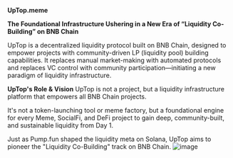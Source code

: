 **UpTop.meme**

**The Foundational Infrastructure Ushering in a New Era of “Liquidity Co-Building” on BNB Chain**

UpTop is a decentralized liquidity protocol built on BNB Chain, designed to empower projects with community-driven LP (liquidity pool) building capabilities. It replaces manual market-making with automated protocols and replaces VC control with community participation—initiating a new paradigm of liquidity infrastructure.

**UpTop's Role & Vision**
UpTop is not a project, but a liquidity infrastructure platform that empowers all BNB Chain projects.

It's not a token-launching tool or meme factory, but a foundational engine for every Meme, SocialFi, and DeFi project to gain deep, community-built, and sustainable liquidity from Day 1.

Just as Pump.fun shaped the liquidity meta on Solana, UpTop aims to pioneer the "Liquidity Co-Building" track on BNB Chain.
![image](https://github.com/user-attachments/assets/231e6075-f0a2-4979-8fff-eb6b8d03f51d)

